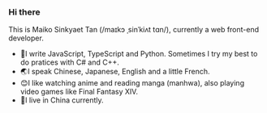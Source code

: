 ### Hi there

This is Maiko Sinkyaet Tan (/maɪkɔ ˌsinˈkiʌt tɑn/), currently a web front-end developer.

- 💪I write JavaScript, TypeScript and Python. Sometimes I try my best to do pratices with C# and C++.
- 🌏I speak Chinese, Japanese, English and a little French.
- 😊I like watching anime and reading manga (manhwa), also playing video games like Final Fantasy XIV.
- 🏡I live in China currently.
